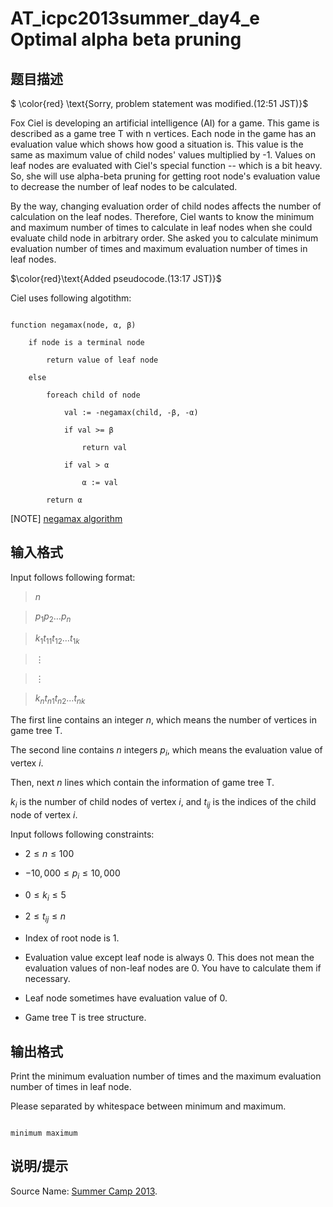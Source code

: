 # AT_icpc2013summer_day4_e Optimal alpha beta pruning

## 题目描述

$ \color{red} \text{Sorry, problem statement was modified.(12:51 JST)}$

Fox Ciel is developing an artificial intelligence (AI) for a game. This game is described as a game tree T with n vertices. Each node in the game has an evaluation value which shows how good a situation is. This value is the same as maximum value of child nodes' values multiplied by -1. Values on leaf nodes are evaluated with Ciel's special function -- which is a bit heavy. So, she will use alpha-beta pruning for getting root node's evaluation value to decrease the number of leaf nodes to be calculated.

By the way, changing evaluation order of child nodes affects the number of calculation on the leaf nodes. Therefore, Ciel wants to know the minimum and maximum number of times to calculate in leaf nodes when she could evaluate child node in arbitrary order. She asked you to calculate minimum evaluation number of times and maximum evaluation number of times in leaf nodes.

$\color{red}\text{Added pseudocode.(13:17 JST)}$

Ciel uses following algotithm:

```
function negamax(node, α, β)
    if node is a terminal node
        return value of leaf node
    else
        foreach child of node
            val := -negamax(child, -β, -α)
            if val >= β
                return val
            if val > α
                α := val
        return α
```

\[NOTE\] [negamax algorithm](http://en.wikipedia.org/wiki/Negamax)

## 输入格式

Input follows following format:

> $n$  
> $p_1 p_2 \dots p_n$  
> $k_1 t_{11} t_{12} \dots t_{1k}$  
> $\vdots$  
> $\vdots$  
> $k_n t_{n1} t_{n2} \dots t_{nk}$

The first line contains an integer $n$, which means the number of vertices in game tree T.

The second line contains $n$ integers $p_i$, which means the evaluation value of vertex $i$.

Then, next $n$ lines which contain the information of game tree T.

$k_i$ is the number of child nodes of vertex $i$, and $t_{ij}$ is the indices of the child node of vertex $i$.

Input follows following constraints:

- $2 \le n \le 100$
- $-10,000 \le p_i \le 10,000$
- $0 \le k_i \le 5$
- $2 \le t_{ij} \le n$
- Index of root node is $1$.
- Evaluation value except leaf node is always $0$. This does not mean the evaluation values of non-leaf nodes are 0. You have to calculate them if necessary.
- Leaf node sometimes have evaluation value of $0$.
- Game tree T is tree structure.

## 输出格式

Print the minimum evaluation number of times and the maximum evaluation number of times in leaf node.

Please separated by whitespace between minimum and maximum.

```plaintext
minimum maximum
```

## 说明/提示

Source Name\: [Summer Camp 2013](http://acm-icpc.aitea.net/index.php?2013%2FPractice%2F%B2%C6%B9%E7%BD%C9).